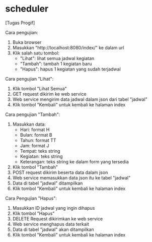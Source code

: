 # scheduler
[Tugas Progif]

Cara pengujian:
1. Buka browser
2. Masukkan "http://localhost:8080/index/" ke dalam url
3. Klik salah satu tombol:
	- "Lihat": lihat semua jadwal kegiatan
	- "Tambah": tambah 1 kegiatan baru
	- "Hapus": hapus 1 kegiatan yang sudah terjadwal

Cara pengujian "Lihat":
1. Klik tombol "Lihat Semua"
2. GET request dikirim ke web service
3. Web service mengirim data jadwal dalam json dari tabel "jadwal"
4. Klik tombol "Kembali" untuk kembali ke halaman index

Cara pengujian "Tambah":
1. Masukkan data:
	- Hari: format H
	- Bulan: format B
	- Tahun: format TT
	- Jam: format J
	- Tempat: teks string
	- Kegiatan: teks string
	- Keterangan: teks string
   ke dalam form yang tersedia
2. Klik tombol "Tambah"
3. POST request dikirim beserta data dalam json
4. Web service memasukkan data json itu ke tabel "jadwal"
5. Data di tabel "jadwal" ditampilkan
6. Klik tombol "Kembali" untuk kembali ke halaman index

Cara Pengujian "Hapus":
1. Masukkan ID jadwal yang ingin dihapus
2. Klik tombol "Hapus"
3. DELETE Request dikirimkan ke web service
4. Web service menghapus data terkait
5. Data di tabel "jadwal" akan ditampilkan
6. Klik tombol "Kembali" untuk kembali ke halaman index